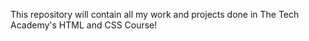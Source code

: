 This repository will contain all my work and projects done in The Tech Academy's HTML and CSS Course!
